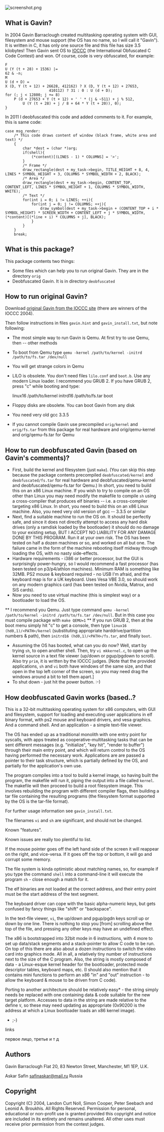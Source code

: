 ![screenshot.png](https://github.com/safinaskar/gavin/raw/master/deobfuscated/screenshot.png)

What is Gavin?
--------------
In 2004 Gavin Barraclough created multitasking operating system with GUI, filesystem and mouse support (the OS has no name, so I will call it "Gavin").
It is written in C, it has only one source file and this file has size 3.5 kilobytes!
Then Gavin sent OS to [IOCCC](http://www.ioccc.org/) (the International Obfuscated C Code Contest) and won. Of course, code is very obfuscated, for example:

	F
	U (Y (t + 28) + 1536) |=
	62 & -n;
	M
	U (d + D) =
	X (D, Y (t + 12) + 26628, 412162) ? X (D, Y (t + 12) + 27653,
						410112) ? 31 : 0 : U (d + D);
	for (; j < 12800; j += 8)
		P (d + 27653 + Y (t + 12) + ' ' * (j & ~511) + j % 512,
			U (Y (t + 28) + j / 8 + 64 * Y (t + 20)), 0);
	}

In 2011 I deobfuscated this code and added comments to it. For example, this is same code:

	case msg_render:
		/* This code draws content of window (black frame, white area and text) */
		{
			char *dest = (char *)arg;
			if(shell){
				(*content)[(LINES - 1) * COLUMNS] = '>';
			}
			/* Frame */
			draw_rectangle(dest + my_task->begin, TITLE_HEIGHT + 8, 4,            LINES * SYMBOL_HEIGHT + 3, COLUMNS * SYMBOL_WIDTH + 2, BLACK);
			/* Area */
			draw_rectangle(dest + my_task->begin, CONTENT_TOP,      CONTENT_LEFT, LINES * SYMBOL_HEIGHT + 1, COLUMNS * SYMBOL_WIDTH,     WHITE);
			/* Text */
			for(int i = 0; i != LINES; ++i){
				for(int j = 0; j != COLUMNS; ++j){
					draw_symbol(dest + my_task->begin + (CONTENT_TOP + i * SYMBOL_HEIGHT) * SCREEN_WIDTH + CONTENT_LEFT + j * SYMBOL_WIDTH, (*content)[(*line + i) * COLUMNS + j], BLACK);
				}
			}
		}
		break;


What is this package?
---------------------
This package contents two things:

* Some files which can help you to run original Gavin. They are in the directory `orig`
* Deobfuscated Gavin. It is in directory `deobfuscated`


How to run original Gavin?
--------------------------
Download [original Gavin from the IOCCC site](http://www.ioccc.org/2004/2004.tar.gz) (there are winners of the IOCCC 2004).

Then follow instructions in files `gavin.hint` and `gavin_install.txt`, but note following:

* The most simple way to run Gavin is Qemu. At first try to use Qemu, then -- other methods
* To boot from Qemu type `qemu -kernel /path/to/kernel -initrd /path/to/fs.tar /dev/null`
* You will get strange colors in Qemu
* LILO is obsolete. You don't need files `lilo.conf` and `boot.b`. Use any modern Linux loader. I recommend you GRUB 2. If you have GRUB 2, press "c" while booting and type:

	linux16 /path/to/kernel
	initrd16 /path/to/fs.tar
	boot

* Floppy disks are obsolete. You can boot Gavin from any disk
* You need very old gcc 3.3.5
* If you cannot compile Gavin use precompiled `orig/kernel` and `orig/fs.tar` from this package for real hardware and orig/qemu-kernel and orig/qemu-fs.tar for Qemu


How to run deobfuscated Gavin (based on Gavin's comments)?
----------------------------------------------------------
* First, build the kernel and filesystem (just `make`).
(You can skip this step because the package contents precompiled `deobfuscated/kernel` and `deobfuscated/fs.tar` for real hardware and deobfuscated/qemu-kernel and
deobfuscated/qemu-fs.tar for Qemu.)
In short, you need to build this on an x86 Linux machine.
If you wish to try to compile on an OS other than Linux you may need modify the makefile to compile `sh` using a cross-compiler that produces elf binaries --
i.e. a cross-compiler targeting x86 Linux. In short, you need to build this on an x86 Linux machine. Also, you need very old version of gcc -- 3.3.5 or similar
* Next, find a suitable machine to run the OS on. It should be perfectly safe, and since it does not directly attempt to access any hard disk drives
(only a ramdisk loaded by the bootloader) it should do no damage to your existing setup, BUT I ACCEPT NO LIABILITY FOR ANY DAMAGE DONE BY THIS PROGRAM.
Run it at your own risk. The OS has been tested on half a dozen machines or so, and worked on all but one. The failure came in the form of the machine rebooting itself midway
through loading the OS, with no nasty side-effects.
* Hardware requirements - i386 or better processor, but the GUI is surprisingly power-hungry, so I would recommend a fast processor (has been tested on p3/p4/athlon machines).
Minimum RAM is something like 32MB. PS2 mouse & keyboard required - no USB I'm afraid, and the keyboard map is for a UK keyboard. Uses Vesa VBE 3.0, so should work on any modern
graphics card (has been tested on Nvidia, Matrox, and SiS cards).
* Now you need to use virtual machine (this is simplest way) or a bootloader to load the OS.

** I recommend you Qemu. Just type command `qemu -kernel /path/to/kernel -initrd /path/to/fs.tar /dev/null`. But in this case you must compile package with `make QEMU=1`
** If you run GRUB 2, then at the boot menu simply hit "c" to get a console,
then type `linux16 (hd0,1)/<PATH>/kernel` (substituting appropriate harddrive/partition numbers & path), then `initrd16 (hd0,1)/<PATH>/fs.tar`, and finally `boot`.

* Assuming the OS has booted, what can you do now? Well, start by trying `sh`, to open another shell. Then, try `vi mkkernel.c`, to open up the kernel source in a text file viewer
(up/down or pgup/pgdown to scroll). Also try `prim`, it is written by the IOCCC judges. [Note that the provided applications, `sh` and `vi` both have windows of the same size, and that open in the top left corner of the screen,
so you may need drag the windows around a bit to tell them apart.]
* To shut down - just hit the power button. :-)


How deobfuscated Gavin works (based..?
-----------------------------
This is a 32-bit multitasking operating system for x86 computers,
with GUI and filesystem, support for loading and executing user
applications in elf binary format, with ps2 mouse and keyboard drivers,
and vesa graphics.  And a command shell.  And an application -
a simple text-file viewer.

The OS has ended up as a traditional monolith with one entry point
for syscalls, with apps treated as cooperative-multitasking tasks
that can be sent different messages (e.g. "initialize", "key hit",
"render to buffer") through their main entry point, and which will
return control to the OS having performed the necessary work.
Applications are are passed a pointer to their task structure,
which is partially defined by the OS, and partially for
the application's own use.

The program compiles into a tool to build a kernel image,
so having built the program, the makefile will run it,
piping the output into a file called `kernel`.
The makefile will then proceed to build a root filesystem image.
This involves rebuilding the program with different compiler flags,
then building a tar file containing the resulting programs
(the filesystem format supported by the OS is the tar-file format).

For further usage information see `gavin_install.txt`.

The filenames `vi` and `sh` are significant, and should not be changed.

Known "features".

Known issues are really too plentiful to list.

If the mouse pointer goes off the left hand side of the screen
it will reappear on the right, and vice-versa.
If it goes off the top or bottom, it will go and corrupt some memory.

The file system is kinda optimistic about matching names, so,
for example if you type the command `shell` into a command-line
it will execute the program `sh` - close enough a match for it.

The elf binaries are not loaded at the correct address,
and their entry point must be the start address of the text segment.

The keyboard driver can cope with the basic alpha-numeric keys,
but gets confused by fancy things like "shift" or "backspace".

In the text-file viewer, `vi`, the up/down and pgup/pgdn keys
scroll up or down by one line.  There is nothing to stop you
[from] scrolling above the top of the file, and pressing any
other keys may have an undefined effect.

The x86 is bootstrapped into 32bit mode in 6 instructions,
with 4 more to set up data/stack segments and a stack-pointer
to allow C code to be run.  On top of this there are also about
a dozen instructions to switch the video card into graphics mode.
All in all, a relatively tiny number of instructions next to
the size of the C program.  Also, the string is mostly composed
of data - a Linux-esque kernel header for the bootloader,
protected mode descriptor tables, keyboard maps, etc.
(I should also mention that it contains mini functions
to perform an x86 "in" and "out" instruction - to allow
the keyboard & mouse to be driven from C code).

Porting to another architecture should be relatively easy* -
the string simply needs be replaced with one containing
data & code suitable for the new target platform.
Accesses to data in the string are made relative to the define `V`,
so these may need updating as appropriate (0x90200 is the address
at which a Linux bootloader loads an x86 kernel image).

* ;-)





links



первое лицо, третье и т д


Authors
-------
Gavin Barraclough
Flat 20, 83 Newton Street,
Manchester,
M1 1EP,
U.K.

Askar Safin <safinaskar@mail.ru>
Russia


Copyright
---------
Copyright (C) 2004, Landon Curt Noll, Simon Cooper, Peter Seebach
and Leonid A. Broukhis. All Rights Reserved. Permission for personal,
educational or non-profit use is granted provided this copyright and
notice are included in its entirety and remains unaltered.  All other
uses must receive prior permission from the contest judges.
